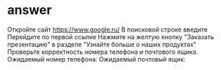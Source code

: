 # answer
Откройте сайт https://www.google.ru/
В поисковой строке введите 
Перейдите по первой ссылке
Нажмите на желтую кнопку "Заказать презентацию" в разделе "Узнайте больше о наших продуктах"
Проверьте корректность номера телефона и почтового ящика.
Ожидаемый номер телефона: 
Ожидаемый почтовый ящик: 
